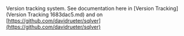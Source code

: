 Version tracking system.  See documentation here in [Version Tracking](Version Tracking 1683dac5.md) and on [https://github.com/davidrueter/sqlver](https://github.com/davidrueter/sqlver)